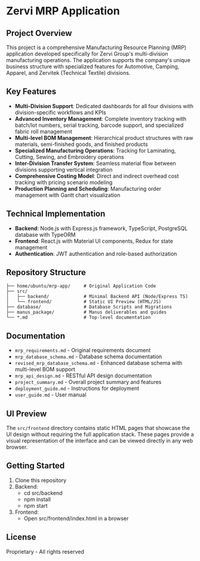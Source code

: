 # Zervi MRP Application

## Project Overview

This project is a comprehensive Manufacturing Resource Planning (MRP) application developed specifically for Zervi Group's multi-division manufacturing operations. The application supports the company's unique business structure with specialized features for Automotive, Camping, Apparel, and Zervitek (Technical Textile) divisions.

## Key Features

- **Multi-Division Support**: Dedicated dashboards for all four divisions with division-specific workflows and KPIs
- **Advanced Inventory Management**: Complete inventory tracking with batch/lot numbers, serial tracking, barcode support, and specialized fabric roll management
- **Multi-level BOM Management**: Hierarchical product structures with raw materials, semi-finished goods, and finished products
- **Specialized Manufacturing Operations**: Tracking for Laminating, Cutting, Sewing, and Embroidery operations
- **Inter-Division Transfer System**: Seamless material flow between divisions supporting vertical integration
- **Comprehensive Costing Model**: Direct and indirect overhead cost tracking with pricing scenario modeling
- **Production Planning and Scheduling**: Manufacturing order management with Gantt chart visualization

## Technical Implementation

- **Backend**: Node.js with Express.js framework, TypeScript, PostgreSQL database with TypeORM
- **Frontend**: React.js with Material UI components, Redux for state management
- **Authentication**: JWT authentication and role-based authorization

## Repository Structure

```shell
├── home/ubuntu/mrp-app/     # Original Application Code
├── src/
│   ├── backend/             # Minimal Backend API (Node/Express TS)
│   └── frontend/            # Static UI Preview (HTML/JS)
├── database/                # Database Scripts and Migrations
├── manus_package/           # Manus deliverables and guides
└── *.md                     # Top-level documentation
```

## Documentation

- `mrp_requirements.md` - Original requirements document
- `mrp_database_schema.md` - Database schema documentation
- `revised_mrp_database_schema.md` - Enhanced database schema with multi-level BOM support
- `mrp_api_design.md` - RESTful API design documentation
- `project_summary.md` - Overall project summary and features
- `deployment_guide.md` - Instructions for deployment
- `user_guide.md` - User manual

## UI Preview

The `src/frontend` directory contains static HTML pages that showcase the UI design without requiring the full application stack. These pages provide a visual representation of the interface and can be viewed directly in any web browser.

## Getting Started

1. Clone this repository
2. Backend:
   - cd src/backend
   - npm install
   - npm start
3. Frontend:
   - Open src/frontend/index.html in a browser

## License

Proprietary - All rights reserved
